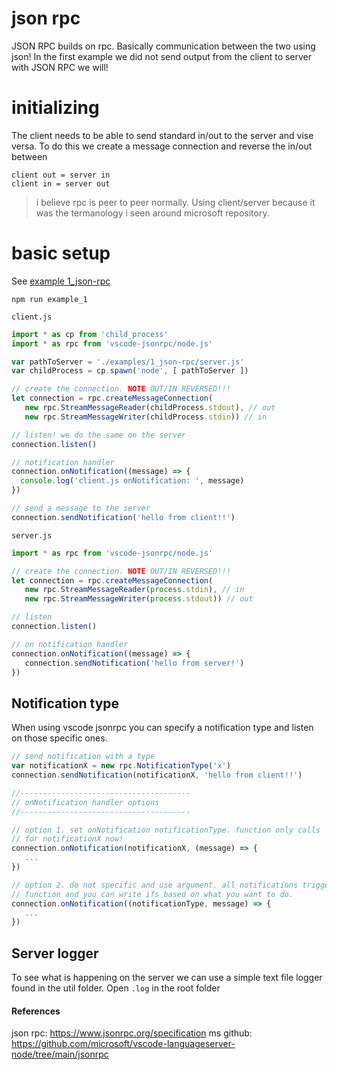# json rpc

JSON RPC builds on rpc. Basically communication between the two using json! In the first example we did not send output from the client to server with JSON RPC we will!


# initializing
The client needs to be able to send standard in/out to the server and vise versa. To do this we create a message connection and reverse the in/out between

```
client out = server in
client in = server out
```

> i believe rpc is peer to peer normally. Using client/server because it was the termanology i seen around microsoft repository.


# basic setup
See [example 1_json-rpc](../examples/1_json-rpc)

```
npm run example_1
```

`client.js`

```js
import * as cp from 'child_process'
import * as rpc from 'vscode-jsonrpc/node.js'

var pathToServer = './examples/1_json-rpc/server.js'
var childProcess = cp.spawn('node', [ pathToServer ])

// create the connection. NOTE OUT/IN REVERSED!!!
let connection = rpc.createMessageConnection(
   new rpc.StreamMessageReader(childProcess.stdout), // out
   new rpc.StreamMessageWriter(childProcess.stdin)) // in

// listen! we do the same on the server
connection.listen()

// notification handler
connection.onNotification((message) => {
  console.log('client.js onNotification: ', message)
})

// send a message to the server
connection.sendNotification('hello from client!!')
```

`server.js`

```js
import * as rpc from 'vscode-jsonrpc/node.js'

// create the connection. NOTE OUT/IN REVERSED!!!
let connection = rpc.createMessageConnection(
   new rpc.StreamMessageReader(process.stdin), // in
   new rpc.StreamMessageWriter(process.stdout)) // out

// listen
connection.listen()

// on notification handler
connection.onNotification((message) => {
   connection.sendNotification('hello from server!')
})
```

## Notification type
When using vscode jsonrpc you can specify a notification type and listen on those specific ones.

```js
// send notification with a type
var notificationX = new rpc.NotificationType('x')
connection.sendNotification(notificationX, 'hello from client!!')

//--------------------------------------
// onNotification handler options
//--------------------------------------

// option 1. set onNotification notificationType. function only calls
// for notificationX now!
connection.onNotification(notificationX, (message) => {
   ...
})

// option 2. do not specific and use argument. all notifications trigger this
// function and you can write ifs based on what you want to do.
connection.onNotification((notificationType, message) => {
   ...
})
```

## Server logger
To see what is happening on the server we can use a simple text file logger found in the util folder. Open `.log` in the root folder

#### References

json rpc: https://www.jsonrpc.org/specification
ms github: https://github.com/microsoft/vscode-languageserver-node/tree/main/jsonrpc
